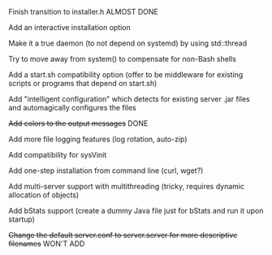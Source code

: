 Finish transition to installer.h ALMOST DONE

Add an interactive installation option

Make it a true daemon (to not depend on systemd) by using std::thread

Try to move away from system() to compensate for non-Bash shells

Add a start.sh compatibility option (offer to be middleware for existing scripts or programs that depend on start.sh)

Add "intelligent configuration" which detects for existing server .jar files and automagically configures the files

~~Add colors to the output messages~~ DONE

Add more file logging features (log rotation, auto-zip)

Add compatibility for sysVinit

Add one-step installation from command line (curl, wget?)

Add multi-server support with multithreading (tricky, requires dynamic allocation of objects)

Add bStats support (create a dummy Java file just for bStats and run it upon startup)

~~Change the default server.conf to server.server for more descriptive filenames~~ WON'T ADD
